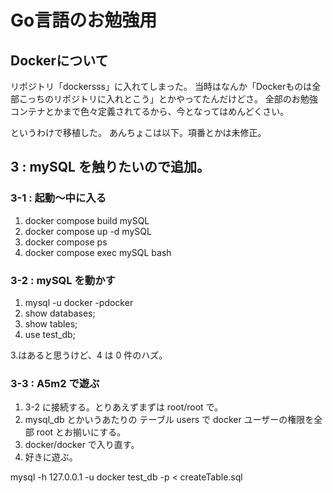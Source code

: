 # Go言語のお勉強用

## Dockerについて

リポジトリ「dockersss」に入れてしまった。
当時はなんか「Dockerものは全部こっちのリポジトリに入れとこう」とかやってたんだけどさ。
全部のお勉強コンテナとかまで色々定義されてるから、今となってはめんどくさい。

というわけで移植した。
あんちょこは以下。項番とかは未修正。

## 3 : mySQL を触りたいので追加。

### 3-1 : 起動～中に入る

1. docker compose build mySQL
2. docker compose up -d mySQL
3. docker compose ps
4. docker compose exec mySQL bash

### 3-2 : mySQL を動かす

1. mysql -u docker -pdocker
2. show databases;
3. show tables;
4. use test_db;

3.はあると思うけど、4 は 0 件のハズ。

### 3-3 : A5m2 で遊ぶ

1. 3-2 に接続する。とりあえずまずは root/root で。
2. mysql_db とかいうあたりの テーブル users で docker ユーザーの権限を全部 root とお揃いにする。
3. docker/docker で入り直す。
4. 好きに遊ぶ。



mysql -h 127.0.0.1 -u docker test_db -p < createTable.sql